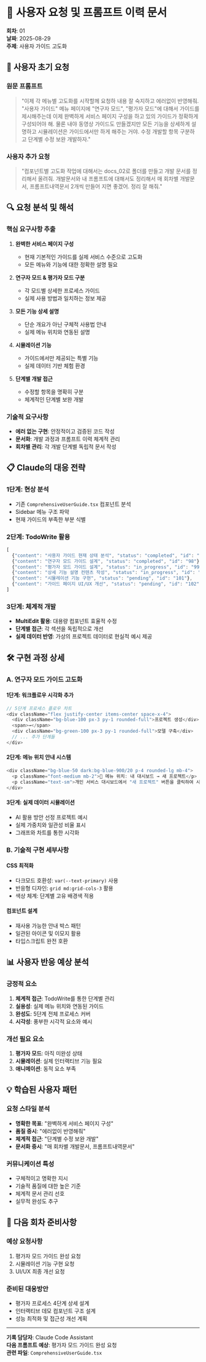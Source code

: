 # 📝 사용자 요청 및 프롬프트 이력 문서

**회차**: 01  
**날짜**: 2025-08-29  
**주제**: 사용자 가이드 고도화

## 🎯 사용자 초기 요청

### 원문 프롬프트
> "이제 각 메뉴별 고도화를 시작할께 요청하 내용 잘 숙지하고 에러없이 반영해줘. "사용자 가이드" 메뉴 페이지에 "연구자 모드", "평가자 모드"에 대해서 가이드를 제시해주는데 이제 완벽하게 서비스 페이지 구성을 하고 있의 가이드가 정확하게 구성되어야 해. 물론 내야 동영상 가이드도 만들겠지만 모든 기능을 상세하게 설명하고 시뮬레이션은 가이드에서만 하게 해주는 거야. 수정 개발할 항목 구분하고 단계별 수정 보완 개발하자."

### 사용자 추가 요청
> "컴포넌트별 고도화 작업에 대해서는 docs_02로 폴더를 만들고 개발 문서를 정리해서 올려줘. 개발문서와 내 프롬프트에 대해서도 정리해서 매 회차별 개발문서, 프롬프트내역문서 2개씩 만들어 지면 좋겠어. 정리 잘 해줘."

## 🔍 요청 분석 및 해석

### 핵심 요구사항 추출
1. **완벽한 서비스 페이지 구성**
   - 현재 기본적인 가이드를 실제 서비스 수준으로 고도화
   - 모든 메뉴와 기능에 대한 정확한 설명 필요

2. **연구자 모드 & 평가자 모드 구분**
   - 각 모드별 상세한 프로세스 가이드
   - 실제 사용 방법과 일치하는 정보 제공

3. **모든 기능 상세 설명**
   - 단순 개요가 아닌 구체적 사용법 안내
   - 실제 메뉴 위치와 연동된 설명

4. **시뮬레이션 기능**
   - 가이드에서만 제공되는 특별 기능
   - 실제 데이터 기반 체험 환경

5. **단계별 개발 접근**
   - 수정할 항목을 명확히 구분
   - 체계적인 단계별 보완 개발

### 기술적 요구사항
- **에러 없는 구현**: 안정적이고 검증된 코드 작성
- **문서화**: 개발 과정과 프롬프트 이력 체계적 관리
- **회차별 관리**: 각 개발 단계별 독립적 문서 작성

## 📋 Claude의 대응 전략

### 1단계: 현상 분석
- 기존 `ComprehensiveUserGuide.tsx` 컴포넌트 분석
- Sidebar 메뉴 구조 파악
- 현재 가이드의 부족한 부분 식별

### 2단계: TodoWrite 활용
```typescript
[
  {"content": "사용자 가이드 현재 상태 분석", "status": "completed", "id": "97"},
  {"content": "연구자 모드 가이드 설계", "status": "completed", "id": "98"},
  {"content": "평가자 모드 가이드 설계", "status": "in_progress", "id": "99"},
  {"content": "상세 기능 설명 컨텐츠 작성", "status": "in_progress", "id": "100"},
  {"content": "시뮬레이션 기능 구현", "status": "pending", "id": "101"},
  {"content": "가이드 페이지 UI/UX 개선", "status": "pending", "id": "102"}
]
```

### 3단계: 체계적 개발
- **MultiEdit 활용**: 대용량 컴포넌트 효율적 수정
- **단계별 접근**: 각 섹션을 독립적으로 개선
- **실제 데이터 반영**: 가상의 프로젝트 데이터로 현실적 예시 제공

## 🛠️ 구현 과정 상세

### A. 연구자 모드 가이드 고도화

#### 1단계: 워크플로우 시각화 추가
```typescript
// 5단계 프로세스 플로우 차트
<div className="flex justify-center items-center space-x-4">
  <div className="bg-blue-100 px-3 py-1 rounded-full">프로젝트 생성</div>
  <span>→</span>
  <div className="bg-green-100 px-3 py-1 rounded-full">모델 구축</div>
  // ... 추가 단계들
</div>
```

#### 2단계: 메뉴 위치 안내 시스템
```typescript
<div className="bg-blue-50 dark:bg-blue-900/20 p-4 rounded-lg mb-4">
  <p className="font-medium mb-2">📍 메뉴 위치: 내 대시보드 → 새 프로젝트</p>
  <p className="text-sm">개인 서비스 대시보드에서 "새 프로젝트" 버튼을 클릭하여 시작합니다.</p>
</div>
```

#### 3단계: 실제 데이터 시뮬레이션
- AI 활용 방안 선정 프로젝트 예시
- 실제 가중치와 일관성 비율 표시
- 그래프와 차트를 통한 시각화

### B. 기술적 구현 세부사항

#### CSS 최적화
- 다크모드 호환성: `var(--text-primary)` 사용
- 반응형 디자인: `grid md:grid-cols-3` 활용
- 색상 체계: 단계별 고유 배경색 적용

#### 컴포넌트 설계
- 재사용 가능한 안내 박스 패턴
- 일관된 아이콘 및 이모지 활용
- 타입스크립트 완전 호환

## 📊 사용자 반응 예상 분석

### 긍정적 요소
1. **체계적 접근**: TodoWrite를 통한 단계별 관리
2. **실용성**: 실제 메뉴 위치와 연동된 가이드
3. **완성도**: 5단계 전체 프로세스 커버
4. **시각성**: 풍부한 시각적 요소와 예시

### 개선 필요 요소
1. **평가자 모드**: 아직 미완성 상태
2. **시뮬레이션**: 실제 인터랙티브 기능 필요
3. **애니메이션**: 동적 요소 부족

## 💡 학습된 사용자 패턴

### 요청 스타일 분석
- **명확한 목표**: "완벽하게 서비스 페이지 구성"
- **품질 중시**: "에러없이 반영해줘"
- **체계적 접근**: "단계별 수정 보완 개발"
- **문서화 중시**: "매 회차별 개발문서, 프롬프트내역문서"

### 커뮤니케이션 특성
- 구체적이고 명확한 지시
- 기술적 품질에 대한 높은 기준
- 체계적 문서 관리 선호
- 실무적 완성도 추구

## 🔄 다음 회차 준비사항

### 예상 요청사항
1. 평가자 모드 가이드 완성 요청
2. 시뮬레이션 기능 구현 요청
3. UI/UX 최종 개선 요청

### 준비된 대응방안
- 평가자 프로세스 4단계 상세 설계
- 인터랙티브 데모 컴포넌트 구조 설계
- 성능 최적화 및 접근성 개선 계획

---

**기록 담당자**: Claude Code Assistant  
**다음 프롬프트 예상**: 평가자 모드 가이드 완성 요청  
**관련 파일**: `ComprehensiveUserGuide.tsx`